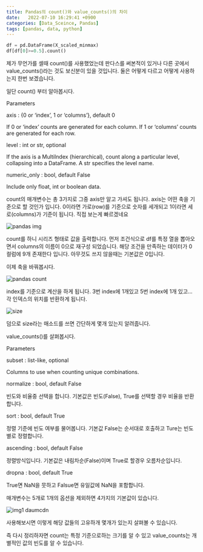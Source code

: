 ```yaml
---
title: Pandas의 count()와 value_counts()의 차이
date:   2022-07-10 16:29:41 +0900
categories: [Data_Sceince, Pandas]
tags: [pandas, data, python]
---
```


```python
df = pd.DataFrame(X_scaled_minmax)
df[df[0]>=0.5].count()
```

제가 무언가를 셀때 count()를 사용했었는데 판다스를 써본적이 있거나 다른 곳에서 value_counts()라는 것도 보신분이 있을 것입니다. 둘은 어떻게 다르고 어떻게 사용하는지 한번 보겠습니다.

 

일단 count() 부터 알아봅시다.

 

Parameters

axis : {0 or ‘index’, 1 or ‘columns’}, default 0

If 0 or ‘index’ counts are generated for each column. If 1 or ‘columns’ counts are generated for each row.

level : int or str, optional

If the axis is a MultiIndex (hierarchical), count along a particular level, collapsing into a DataFrame. A str specifies the level name.

numeric_only : bool, default False

Include only float, int or boolean data.

 

count의 매개변수는 총 3가지로 그중 axis만 알고 가셔도 됩니다. axis는 어떤 축을 기준으로 할 것인가 입니다. 0이라면 가로(row)를 기준으로 숫자를 세개되고 1이라면 세로(columns)가 기준이 됩니다. 직접 보는게 빠르겠네요


![pandas img](https://user-images.githubusercontent.com/85277660/210138875-4849f294-aeb9-425c-8cc9-0fb445df70a9.png)

count를 하니 시리즈 형태로 값을 출력합니다. 먼저 조건식으로 df를 특정 열을 뽑아오면서 columns의 이름이 0으로 재구성 되었습니다. 해당 조건을 만족하는 데이터가 0 컬럼에 9개 존재한다 입니다. 아무것도 쓰지 않을때는 기본값은 0입니다.

 

이제 축을 바꿔봅시다.

![pandas count](https://user-images.githubusercontent.com/85277660/210138903-8b579de9-4e7e-438c-8aae-06c50cbeba70.png)

index를 기준으로 계산을 하게 됩니다. 3번 index에 1개있고 5번 index에 1개 있고... 각 인덱스의 위치를 반환하게 됩니다.

![size](https://user-images.githubusercontent.com/85277660/210138907-728bd017-b79a-41af-b60d-5eaa75b5127a.png)

덤으로 size라는 매소드를 쓰면 간단하게 몇개 있는지 알려줍니다.

 

value_counts()를 살펴봅시다.

 

Parameters

subset : list-like, optional

Columns to use when counting unique combinations.

normalize : bool, default False

빈도와 비율중 선택을 합니다. 기본값은 빈도(False), True를 선택할 경우 비율을 반환합니다.

sort : bool, default True

정렬 기준에 빈도 여부를 물어봅니다. 기본값 False는 순서대로 호출하고 Ture는 빈도별로 정렬합니다.

ascending : bool, default False

정렬방식입니다. 기본값은 내림차순(False)이며 True로 할경우 오름차순입니다.

dropna : bool, default True

True면 NaN을 뭇하고 Falsue면 유일값에 NaN을 포함합니다.

 

매개변수는 5개로 1개의 옵션을 제외하면 4가지의 기본값이 있습니다. 


![img1 daumcdn](https://user-images.githubusercontent.com/85277660/210138910-85f723f4-c842-4920-8545-f672258797e2.png)


사용해보시면 이렇게 해당 값들의 고유하개 몇개가 있는지 살펴볼 수 있습니다.

 

즉 다시 정리하자면 count는 특정 기준으로하는 크기를 알 수 있고 value_counts는 개별적인 값의 빈도를 알 수 있습니다.